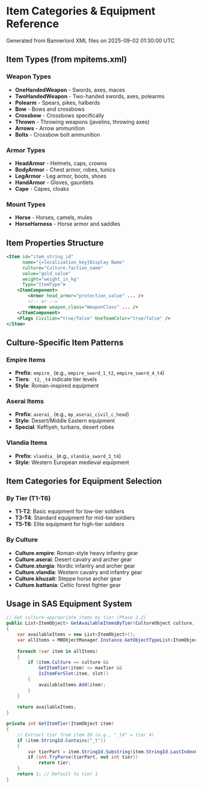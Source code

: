 # Item Categories & Equipment Reference

Generated from Bannerlord XML files on 2025-09-02 01:30:00 UTC

## Item Types (from mpitems.xml)

### Weapon Types
- **OneHandedWeapon** - Swords, axes, maces
- **TwoHandedWeapon** - Two-handed swords, axes, polearms
- **Polearm** - Spears, pikes, halberds
- **Bow** - Bows and crossbows
- **Crossbow** - Crossbows specifically
- **Thrown** - Throwing weapons (javelins, throwing axes)
- **Arrows** - Arrow ammunition
- **Bolts** - Crossbow bolt ammunition

### Armor Types
- **HeadArmor** - Helmets, caps, crowns
- **BodyArmor** - Chest armor, robes, tunics
- **LegArmor** - Leg armor, boots, shoes
- **HandArmor** - Gloves, gauntlets
- **Cape** - Capes, cloaks

### Mount Types
- **Horse** - Horses, camels, mules
- **HorseHarness** - Horse armor and saddles

## Item Properties Structure

```xml
<Item id="item_string_id" 
      name="{=localization_key}Display Name"
      culture="Culture.faction_name"
      value="gold_value"
      weight="weight_in_kg"
      Type="ItemType">
    <ItemComponent>
        <Armor head_armor="protection_value" ... />
        <!-- or -->
        <Weapon weapon_class="WeaponClass" ... />
    </ItemComponent>
    <Flags Civilian="true/false" UseTeamColor="true/false" />
</Item>
```

## Culture-Specific Item Patterns

### Empire Items
- **Prefix**: `empire_` (e.g., `empire_sword_1_t2`, `empire_sword_4_t4`)
- **Tiers**: `_t2`, `_t4` indicate tier levels
- **Style**: Roman-inspired equipment

### Aserai Items  
- **Prefix**: `aserai_` (e.g., `mp_aserai_civil_c_head`)
- **Style**: Desert/Middle Eastern equipment
- **Special**: Keffiyeh, turbans, desert robes

### Vlandia Items
- **Prefix**: `vlandia_` (e.g., `vlandia_sword_3_t4`)
- **Style**: Western European medieval equipment

## Item Categories for Equipment Selection

### By Tier (T1-T6)
- **T1-T2**: Basic equipment for low-tier soldiers
- **T3-T4**: Standard equipment for mid-tier soldiers  
- **T5-T6**: Elite equipment for high-tier soldiers

### By Culture
- **Culture.empire**: Roman-style heavy infantry gear
- **Culture.aserai**: Desert cavalry and archer gear
- **Culture.sturgia**: Nordic infantry and archer gear
- **Culture.vlandia**: Western cavalry and infantry gear
- **Culture.khuzait**: Steppe horse archer gear
- **Culture.battania**: Celtic forest fighter gear

## Usage in SAS Equipment System

```csharp
// Get culture-appropriate items by tier (Phase 2.2)
public List<ItemObject> GetAvailableItemsByTier(CultureObject culture, int maxTier, EquipmentIndex slot)
{
    var availableItems = new List<ItemObject>();
    var allItems = MBObjectManager.Instance.GetObjectTypeList<ItemObject>();
    
    foreach (var item in allItems)
    {
        if (item.Culture == culture && 
            GetItemTier(item) <= maxTier && 
            IsItemForSlot(item, slot))
        {
            availableItems.Add(item);
        }
    }
    
    return availableItems;
}

private int GetItemTier(ItemObject item)
{
    // Extract tier from item ID (e.g., "_t4" = tier 4)
    if (item.StringId.Contains("_t"))
    {
        var tierPart = item.StringId.Substring(item.StringId.LastIndexOf("_t") + 2);
        if (int.TryParse(tierPart, out int tier))
            return tier;
    }
    return 1; // Default to tier 1
}
```
